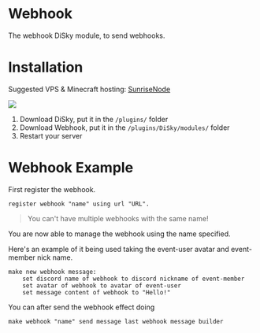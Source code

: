 # Webhook
The webhook DiSky module, to send webhooks.

# Installation

Suggested VPS & Minecraft hosting: [SunriseNode](https://sunrisenode.com)

![](https://sunrisenode.com/assets/img/logos/sunrisenode-ban.gif)

1. Download DiSky, put it in the `/plugins/` folder
2. Download Webhook, put it in the `/plugins/DiSky/modules/` folder
3. Restart your server

# Webhook Example
First register the webhook.

```applescript
register webhook "name" using url "URL".
```

> You can't have multiple webhooks with the same name!

You are now able to manage the webhook using the name specified.

Here's an example of it being used taking the event-user avatar and event-member nick name.

```applescript
make new webhook message:
    set discord name of webhook to discord nickname of event-member
    set avatar of webhook to avatar of event-user
    set message content of webhook to "Hello!"
```

You can after send the webhook effect doing

```applescript
make webhook "name" send message last webhook message builder
```




